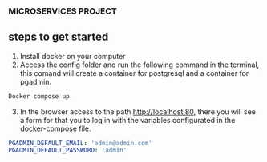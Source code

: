 ### MICROSERVICES PROJECT

## steps to get started
1. Install docker on your computer
2. Access the config folder and run the following command in the terminal, this comand will create a container for postgresql and a container for pgadmin.
```sh
Docker compose up
```
3. In the browser access to the path [http://localhost:80](http://localhost:80), there you will see a form for that you to log in with the variables configurated in the docker-compose file.
``` yml
PGADMIN_DEFAULT_EMAIL: 'admin@admin.com' 
PGADMIN_DEFAULT_PASSWORD: 'admin'
```
